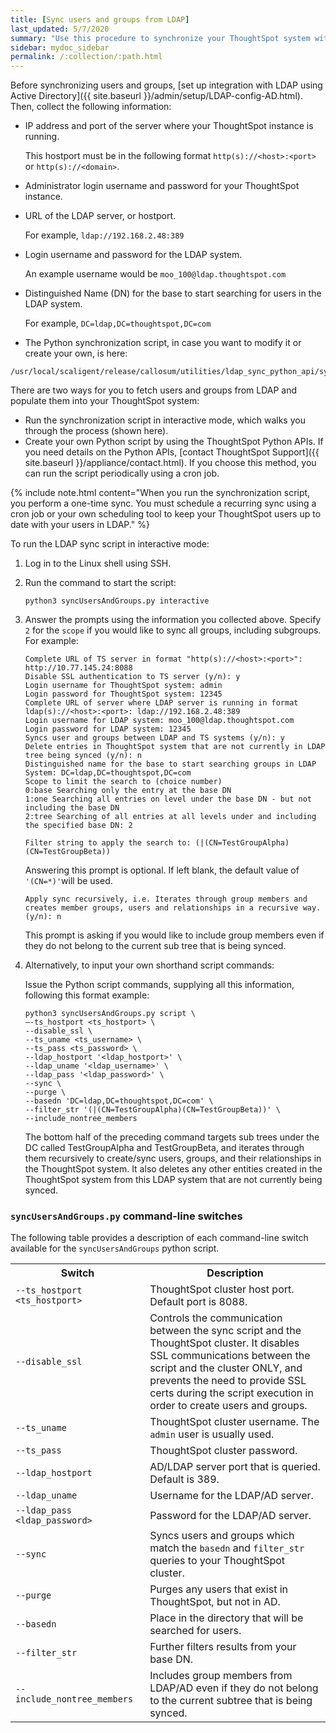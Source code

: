 ```yaml
---
title: [Sync users and groups from LDAP]
last_updated: 5/7/2020
summary: "Use this procedure to synchronize your ThoughtSpot system with an LDAP server through Active Directory."
sidebar: mydoc_sidebar
permalink: /:collection/:path.html
---
```

Before synchronizing users and groups, [set up integration with LDAP using Active Directory]({{ site.baseurl }}/admin/setup/LDAP-config-AD.html). Then, collect the following information:

-   IP address and port of the server where your ThoughtSpot instance is running.

    This hostport must be in the following format `http(s)://<host>:<port>` or `http(s)://<domain>`.

-   Administrator login username and password for your ThoughtSpot instance.

-   URL of the LDAP server, or hostport.

    For example, `ldap://192.168.2.48:389`

-   Login username and password for the LDAP system.

    An example username would be `moo_100@ldap.thoughtspot.com`

-   Distinguished Name (DN) for the base to start searching for users in the LDAP system.

    For example, `DC=ldap,DC=thoughtspot,DC=com`

-   The Python synchronization script, in case you want to modify it or create your own, is here:
  ```
  /usr/local/scaligent/release/callosum/utilities/ldap_sync_python_api/syncUsersAndGroups.py
  ````

There are two ways for you to fetch users and groups from LDAP and populate them
into your ThoughtSpot system:

-   Run the synchronization script in interactive mode, which walks you through the process (shown here).
-   Create your own Python script by using the ThoughtSpot Python APIs. If you need details on the Python APIs, [contact ThoughtSpot Support]({{ site.baseurl }}/appliance/contact.html). If you choose this method, you can run the script periodically using a cron job.

{% include note.html content="When you run the synchronization script, you perform a one-time sync. You must schedule a recurring sync using a cron job or your own scheduling tool to keep your ThoughtSpot users up to date with your users in LDAP." %}

To run the LDAP sync script in interactive mode:

1. Log in to the Linux shell using SSH.
2. Run the command to start the script:

    ```
    python3 syncUsersAndGroups.py interactive
    ```

3. Answer the prompts using the information you collected above. Specify `2` for the `scope` if you would like to sync all groups, including subgroups. For example:

    ```
    Complete URL of TS server in format "http(s)://<host>:<port>": http://10.77.145.24:8088
    Disable SSL authentication to TS server (y/n): y
    Login username for ThoughtSpot system: admin
    Login password for ThoughtSpot system: 12345
    Complete URL of server where LDAP server is running in format ldap(s)://<host>:<port>: ldap://192.168.2.48:389
    Login username for LDAP system: moo_100@ldap.thoughtspot.com
    Login password for LDAP system: 12345
    Syncs user and groups between LDAP and TS systems (y/n): y
    Delete entries in ThoughtSpot system that are not currently in LDAP tree being synced (y/n): n
    Distinguished name for the base to start searching groups in LDAP System: DC=ldap,DC=thoughtspot,DC=com
    Scope to limit the search to (choice number)
    0:base Searching only the entry at the base DN
    1:one Searching all entries on level under the base DN - but not including the base DN
    2:tree Searching of all entries at all levels under and including the specified base DN: 2
    ```

    ```
    Filter string to apply the search to: (|(CN=TestGroupAlpha)(CN=TestGroupBeta))
    ```

    Answering this prompt is optional. If left blank, the default value of `'(CN=*)'`will be used.

    ```
    Apply sync recursively, i.e. Iterates through group members and creates member groups, users and relationships in a recursive way. (y/n): n
    ```

    This prompt is asking if you would like to include group members even if they do not belong to the current sub tree that is being synced.

4. Alternatively, to input your own shorthand script commands:

    Issue the Python script commands, supplying all this information, following this format example:

    ```
    python3 syncUsersAndGroups.py script \
    –-ts_hostport <ts_hostport> \
    --disable_ssl \
    --ts_uname <ts_username> \
    --ts_pass <ts_password> \
    --ldap_hostport '<ldap_hostport>' \
    --ldap_uname '<ldap_username>' \
    --ldap_pass '<ldap_password>' \
    --sync \
    --purge \
    --basedn 'DC=ldap,DC=thoughtspot,DC=com' \
    --filter_str '(|(CN=TestGroupAlpha)(CN=TestGroupBeta))' \
    --include_nontree_members
    ```

    The bottom half of the preceding command targets sub trees under the DC called TestGroupAlpha and TestGroupBeta, and iterates through them recursively to create/sync users, groups, and their relationships in the ThoughtSpot system. It also deletes any other entities created in the ThoughtSpot system from this LDAP system that are not currently being synced.

### `syncUsersAndGroups.py` command-line switches

The following table provides a description of each command-line switch available for the `syncUsersAndGroups` python script.

  <table width="100%" border="0">
  <col width="260">
  <col width="900">
	  <tbody>
	    <tr>
	      <th scope="col">Switch</th>
	      <th scope="col">Description</th>
        </tr>
        <tr>
  	      <td><code>--ts_hostport &lt;ts_hostport&gt;</code></td>
  	      <td>ThoughtSpot cluster host port. Default port is 8088.</td>
          </tr>  
	    <tr>
	      <td><code>--disable_ssl</code></td>
	      <td>Controls the communication between the sync script and the ThoughtSpot cluster. It disables SSL communications between the script and the cluster ONLY, and prevents the need to provide SSL certs during the script execution in order to create users and groups.</td>
        </tr>
	    <tr>
	      <td><code>--ts_uname</code></td>
	      <td>ThoughtSpot cluster username. The <code>admin</code> user is usually used.</td>
        </tr>
	    <tr>
	      <td><code>--ts_pass</code></td>
	      <td>ThoughtSpot cluster password.</td>
        </tr>
		<tr>
	      <td><code>--ldap_hostport</code></td>
	      <td>AD/LDAP server port that is queried. Default is 389.</td>
        </tr>
		<tr>
	      <td><code>--ldap_uname</code></td>
	      <td>Username for the LDAP/AD server.</td>
        </tr>
		<tr>
	      <td><code>--ldap_pass &lt;ldap_password&gt;</code></td>
	      <td>Password for the LDAP/AD server.</td>
        </tr>
		<tr>
	      <td><code>--sync</code></td>
	      <td>Syncs users and groups which match the <code>basedn</code> and <code>filter_str</code> queries to your ThoughtSpot cluster.</td>
        </tr>
		<tr>
	      <td><code>--purge</code></td>
	      <td>Purges any users that exist in ThoughtSpot, but not in AD.</td>
        </tr>
		<tr>
	      <td><code>--basedn</code></td>
	      <td>Place in the directory that will be searched for users.</td>
        </tr>
		<tr>
	      <td><code>--filter_str</code></td>
	      <td>Further filters results from your base DN.</td>
        </tr>
		<tr>
	      <td><code>--include_nontree_members</code></td>
	      <td>Includes group members from LDAP/AD even if they do not belong to the current subtree that is being synced.</td>
        </tr>	  
  </tbody>
</table>
